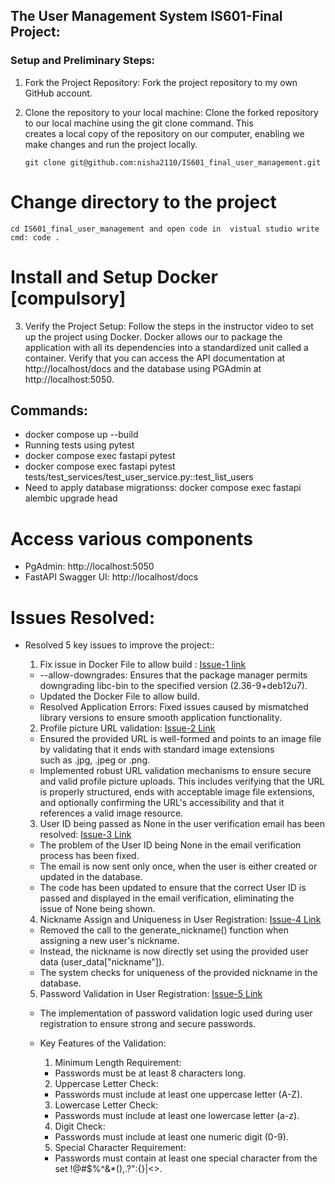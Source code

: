 
## The User Management System IS601-Final Project: 

### Setup and Preliminary Steps: 

1. Fork the Project Repository: Fork the project repository to my own GitHub account.

2. Clone the repository to your local machine: Clone the forked repository to our local machine using the git clone command. This    
   creates a local copy of the repository on our computer, enabling we make changes and run the project locally.

   ```git clone git@github.com:nisha2110/IS601_final_user_management.git ```

# Change directory to the project
 ``` cd IS601_final_user_management and open code in  vistual studio write cmd: code . ``` 

# Install and Setup Docker [compulsory]

3. Verify the Project Setup: Follow the steps in the instructor video to set up the project using Docker. Docker allows our to package the application with all its dependencies into a standardized unit called a container. Verify that you can access the API documentation at http://localhost/docs and the database using PGAdmin at http://localhost:5050.

## Commands:
- docker compose up --build
- Running tests using pytest
- docker compose exec fastapi pytest
- docker compose exec fastapi pytest tests/test_services/test_user_service.py::test_list_users
- Need to apply database migrationss: docker compose exec fastapi alembic upgrade head

# Access various components
- PgAdmin:  http://localhost:5050
- FastAPI Swagger UI: http://localhost/docs

# Issues Resolved:

- Resolved 5 key issues to improve the project::

    1.  Fix issue in Docker File to allow build : [Issue-1 link](https://github.com/nisha2110/IS601_final_user_management/issues/1)
    - --allow-downgrades: Ensures that the package manager permits downgrading libc-bin to the specified version (2.36-9+deb12u7).
    - Updated the Docker File to allow build.
    - Resolved Application Errors: Fixed issues caused by mismatched library versions to ensure smooth application functionality.
    
    2. Profile picture URL validation: [Issue-2 Link](https://github.com/nisha2110/IS601_final_user_management/issues/3)
    - Ensured the provided URL is well-formed and points to an image file by validating that it ends with standard image extensions    
      such as .jpg, .jpeg or .png.
    - Implemented robust URL validation mechanisms to ensure secure and valid profile picture uploads. This includes verifying that the 
      URL is properly structured, ends with acceptable image file extensions, and optionally confirming the URL's accessibility and that it references a valid image resource.
    
    3. User ID being passed as None in the user verification email has been resolved: [Issue-3 Link](https://github.com/nisha2110/IS601_final_user_management/issues/5)
    - The problem of the User ID being None in the email verification process has been fixed.
    - The email is now sent only once, when the user is either created or updated in the database.
    - The code has been updated to ensure that the correct User ID is passed and displayed in the email verification, eliminating the  
      issue of None being shown.  
    
    4. Nickname Assign and Uniqueness in User Registration: [Issue-4 Link](https://github.com/nisha2110/IS601_final_user_management/issues/7)
    - Removed the call to the generate_nickname() function when assigning a new user's nickname.
    - Instead, the nickname is now directly set using the provided user data (user_data["nickname"]).
    - The system checks for uniqueness of the provided nickname in the database. 

    5. Password Validation in User Registration: [Issue-5 Link](https://github.com/nisha2110/IS601_final_user_management/issues/9)
    -  The implementation of password validation logic used during user registration to ensure strong and secure passwords.
   
    - Key Features of the Validation:
      1. Minimum Length Requirement:
        - Passwords must be at least 8 characters long.
      2. Uppercase Letter Check:
        - Passwords must include at least one uppercase letter (A-Z).
      3. Lowercase Letter Check:
        - Passwords must include at least one lowercase letter (a-z).
      4. Digit Check:
        - Passwords must include at least one numeric digit (0-9).
      5. Special Character Requirement:
        - Passwords must contain at least one special character from the set !@#$%^&*(),.?":{}|<>.

